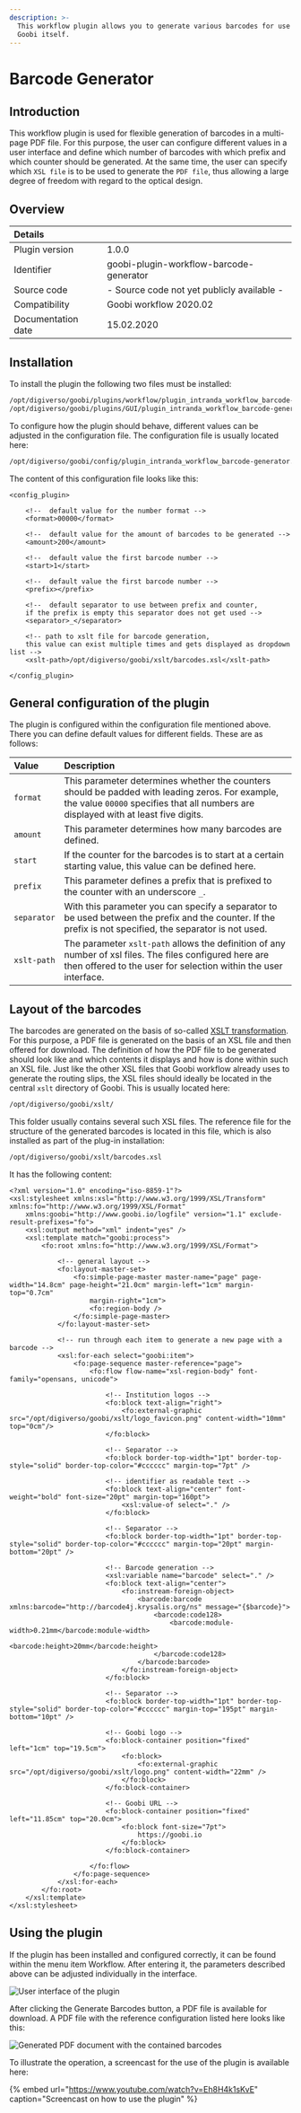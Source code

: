 ```yaml
---
description: >-
  This workflow plugin allows you to generate various barcodes for use outside
  Goobi itself.
---
```


# Barcode Generator

## Introduction

This workflow plugin is used for flexible generation of barcodes in a multi-page PDF file. For this purpose, the user can configure different values in a user interface and define which number of barcodes with which prefix and which counter should be generated. At the same time, the user can specify which `XSL file` is to be used to generate the `PDF file`, thus allowing a large degree of freedom with regard to the optical design.

## Overview

| Details |  |
| :--- | :--- |
| Plugin version | 1.0.0 |
| Identifier | goobi-plugin-workflow-barcode-generator |
| Source code | - Source code not yet publicly available - |
| Compatibility | Goobi workflow 2020.02 |
| Documentation date | 15.02.2020 |

## Installation

To install the plugin the following two files must be installed:

```bash
/opt/digiverso/goobi/plugins/workflow/plugin_intranda_workflow_barcode-generator.jar
/opt/digiverso/goobi/plugins/GUI/plugin_intranda_workflow_barcode-generator-GUI.jar
```

To configure how the plugin should behave, different values can be adjusted in the configuration file. The configuration file is usually located here:

```bash
/opt/digiverso/goobi/config/plugin_intranda_workflow_barcode-generator.xml
```

The content of this configuration file looks like this:

```markup
<config_plugin>
	
	<!--  default value for the number format -->
	<format>00000</format>

	<!--  default value for the amount of barcodes to be generated -->
	<amount>200</amount>
	
	<!--  default value the first barcode number -->
	<start>1</start>
	
	<!--  default value the first barcode number -->
	<prefix></prefix>
	
	<!--  default separator to use between prefix and counter, 
	if the prefix is empty this separator does not get used -->
	<separator>_</separator>

	<!-- path to xslt file for barcode generation, 
	this value can exist multiple times and gets displayed as dropdown list -->
	<xslt-path>/opt/digiverso/goobi/xslt/barcodes.xsl</xslt-path>
	
</config_plugin>
```

## General configuration of the plugin

The plugin is configured within the configuration file mentioned above. There you can define default values for different fields. These are as follows:

| Value | Description |
| :--- | :--- |
| `format` | This parameter determines whether the counters should be padded with leading zeros. For example, the value `00000` specifies that all numbers are displayed with at least five digits. |
| `amount` | This parameter determines how many barcodes are defined. |
| `start` | If the counter for the barcodes is to start at a certain starting value, this value can be defined here. |
| `prefix` | This parameter defines a prefix that is prefixed to the counter with an underscore `_`. |
| `separator` | With this parameter you can specify a separator to be used between the prefix and the counter. If the prefix is not specified, the separator is not used. |
| `xslt-path` | The parameter `xslt-path` allows the definition of any number of xsl files. The files configured here are then offered to the user for selection within the user interface. |

## Layout of the barcodes

The barcodes are generated on the basis of so-called [XSLT transformation](https://www.w3schools.com/xml/xsl_transformation.asp). For this purpose, a PDF file is generated on the basis of an XSL file and then offered for download. The definition of how the PDF file to be generated should look like and which contents it displays and how is done within such an XSL file. Just like the other XSL files that Goobi workflow already uses to generate the routing slips, the XSL files should ideally be located in the central `xslt` directory of Goobi. This is usually located here:

```bash
/opt/digiverso/goobi/xslt/
```

This folder usually contains several such XSL files. The reference file for the structure of the generated barcodes is located in this file, which is also installed as part of the plug-in installation:

```bash
/opt/digiverso/goobi/xslt/barcodes.xsl
```

It has the following content:

```markup
<?xml version="1.0" encoding="iso-8859-1"?>
<xsl:stylesheet xmlns:xsl="http://www.w3.org/1999/XSL/Transform" xmlns:fo="http://www.w3.org/1999/XSL/Format"
	xmlns:goobi="http://www.goobi.io/logfile" version="1.1" exclude-result-prefixes="fo">
	<xsl:output method="xml" indent="yes" />
	<xsl:template match="goobi:process">
		<fo:root xmlns:fo="http://www.w3.org/1999/XSL/Format">

			<!-- general layout -->
			<fo:layout-master-set>
				<fo:simple-page-master master-name="page" page-width="14.8cm" page-height="21.0cm" margin-left="1cm" margin-top="0.7cm"
					margin-right="1cm">
					<fo:region-body />
				</fo:simple-page-master>
			</fo:layout-master-set>

			<!-- run through each item to generate a new page with a barcode -->
			<xsl:for-each select="goobi:item">
				<fo:page-sequence master-reference="page">
					<fo:flow flow-name="xsl-region-body" font-family="opensans, unicode">

						<!-- Institution logos -->
						<fo:block text-align="right">
							<fo:external-graphic src="/opt/digiverso/goobi/xslt/logo_favicon.png" content-width="10mm" top="0cm"/>
						</fo:block>

						<!-- Separator -->
						<fo:block border-top-width="1pt" border-top-style="solid" border-top-color="#cccccc" margin-top="7pt" />

						<!-- identifier as readable text -->
						<fo:block text-align="center" font-weight="bold" font-size="20pt" margin-top="160pt">
							<xsl:value-of select="." />
						</fo:block>

						<!-- Separator -->
						<fo:block border-top-width="1pt" border-top-style="solid" border-top-color="#cccccc" margin-top="20pt" margin-bottom="20pt" />

						<!-- Barcode generation -->
						<xsl:variable name="barcode" select="." />
						<fo:block text-align="center">
							<fo:instream-foreign-object>
								<barcode:barcode xmlns:barcode="http://barcode4j.krysalis.org/ns" message="{$barcode}">
									<barcode:code128>
										<barcode:module-width>0.21mm</barcode:module-width>
										<barcode:height>20mm</barcode:height>
									</barcode:code128>
								</barcode:barcode>
							</fo:instream-foreign-object>
						</fo:block>

						<!-- Separator -->
						<fo:block border-top-width="1pt" border-top-style="solid" border-top-color="#cccccc" margin-top="195pt" margin-bottom="10pt" />

						<!-- Goobi logo -->
						<fo:block-container position="fixed" left="1cm" top="19.5cm">
							<fo:block>
								<fo:external-graphic src="/opt/digiverso/goobi/xslt/logo.png" content-width="22mm" />
							</fo:block>
						</fo:block-container>

						<!-- Goobi URL -->
						<fo:block-container position="fixed" left="11.85cm" top="20.0cm">
							<fo:block font-size="7pt">
								https://goobi.io
							</fo:block>
						</fo:block-container>

					</fo:flow>
				</fo:page-sequence>
			</xsl:for-each>
		</fo:root>
	</xsl:template>
</xsl:stylesheet>
```

## Using the plugin

If the plugin has been installed and configured correctly, it can be found within the menu item Workflow. After entering it, the parameters described above can be adjusted individually in the interface.

![User interface of the plugin](../.gitbook/assets/barcode-generator-04.png)

After clicking the Generate Barcodes button, a PDF file is available for download. A PDF file with the reference configuration listed here looks like this:

![Generated PDF document with the contained barcodes](../.gitbook/assets/barcode-generator-02.png)

To illustrate the operation, a screencast for the use of the plugin is available here:

{% embed url="https://www.youtube.com/watch?v=Eh8H4k1sKvE" caption="Screencast on how to use the plugin" %}



